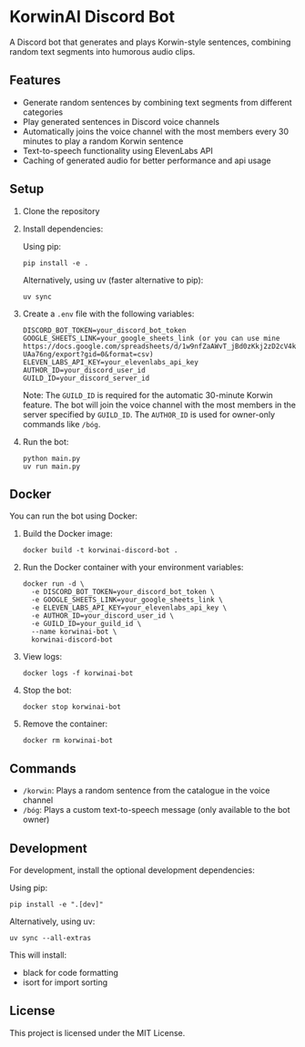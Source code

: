 # KorwinAI Discord Bot

A Discord bot that generates and plays Korwin-style sentences, combining random text segments into humorous audio clips.

## Features

- Generate random sentences by combining text segments from different categories
- Play generated sentences in Discord voice channels
- Automatically joins the voice channel with the most members every 30 minutes to play a random Korwin sentence
- Text-to-speech functionality using ElevenLabs API
- Caching of generated audio for better performance and api usage

## Setup

1. Clone the repository
2. Install dependencies:

   Using pip:
   ```
   pip install -e .
   ```

   Alternatively, using uv (faster alternative to pip):
   ```
   uv sync
   ```
3. Create a `.env` file with the following variables:
   ```
   DISCORD_BOT_TOKEN=your_discord_bot_token
   GOOGLE_SHEETS_LINK=your_google_sheets_link (or you can use mine https://docs.google.com/spreadsheets/d/1w9nfZaAWvT_jBd0zKkj2zD2cV4k0bYS5FMD-UAa76ng/export?gid=0&format=csv)
   ELEVEN_LABS_API_KEY=your_elevenlabs_api_key
   AUTHOR_ID=your_discord_user_id
   GUILD_ID=your_discord_server_id
   ```

   Note: The `GUILD_ID` is required for the automatic 30-minute Korwin feature. The bot will join the voice channel with the most members in the server specified by `GUILD_ID`. The `AUTHOR_ID` is used for owner-only commands like `/bóg`.
4. Run the bot:
   ```
   python main.py
   uv run main.py
   ```

## Docker

You can run the bot using Docker:

1. Build the Docker image:
   ```
   docker build -t korwinai-discord-bot .
   ```

2. Run the Docker container with your environment variables:
   ```
   docker run -d \
     -e DISCORD_BOT_TOKEN=your_discord_bot_token \
     -e GOOGLE_SHEETS_LINK=your_google_sheets_link \
     -e ELEVEN_LABS_API_KEY=your_elevenlabs_api_key \
     -e AUTHOR_ID=your_discord_user_id \
     -e GUILD_ID=your_guild_id \
     --name korwinai-bot \
     korwinai-discord-bot
   ```

3. View logs:
   ```
   docker logs -f korwinai-bot
   ```

4. Stop the bot:
   ```
   docker stop korwinai-bot
   ```

5. Remove the container:
   ```
   docker rm korwinai-bot
   ```

## Commands

- `/korwin`: Plays a random sentence from the catalogue in the voice channel
- `/bóg`: Plays a custom text-to-speech message (only available to the bot owner)

## Development

For development, install the optional development dependencies:

Using pip:
```
pip install -e ".[dev]"
```

Alternatively, using uv:
```
uv sync --all-extras
```

This will install:
- black for code formatting
- isort for import sorting

## License

This project is licensed under the MIT License.
